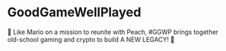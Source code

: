 # GoodGameWellPlayed
👾 Like Mario on a mission to reunite with Peach, #GGWP brings together old-school gaming and crypto to build A NEW LEGACY! 🚀
